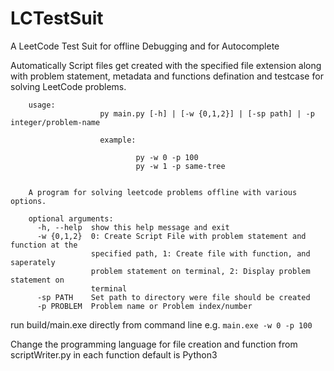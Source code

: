# LCTestSuit
A LeetCode Test Suit for offline Debugging and for Autocomplete

Automatically Script files get created with the specified file extension along with problem statement, metadata and functions defination  and testcase for solving LeetCode problems.



        usage:
                        py main.py [-h] | [-w {0,1,2}] | [-sp path] | -p integer/problem-name

                        example:

                                py -w 0 -p 100
                                py -w 1 -p same-tree


        A program for solving leetcode problems offline with various options.

        optional arguments:
          -h, --help  show this help message and exit
          -w {0,1,2}  0: Create Script File with problem statement and function at the
                      specified path, 1: Create file with function, and saperately
                      problem statement on terminal, 2: Display problem statement on
                      terminal
          -sp PATH    Set path to directory were file should be created
          -p PROBLEM  Problem name or Problem index/number

run build/main.exe directly from command line e.g.      ```main.exe -w 0 -p 100```

Change the programming language for file creation and function from scriptWriter.py in each function default is Python3
